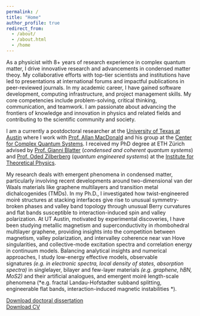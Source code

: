 ```yaml
---
permalink: /
title: "Home"
author_profile: true
redirect_from: 
  - /about/
  - /about.html
  - /home
---
```



As a physicist with 8+ years of research experience in complex quantum matter, I drive innovative research and advancements in condensed matter theoy. My collaborative efforts with top-tier scientists and institutions have led to presentations at international forums and impactful publications in peer-reviewed journals. In my academic career, I have gained software development, computing infrastructure, and project management skills. My core competencies include problem-solving, critical thinking, communication, and teamwork. I am passionate about advancing the frontiers of knowledge and innovation in physics and related fields and contributing to the scientific community and society.


I am a currently a postdoctoral researcher at the [University of Texas at Austin](https://www.utexas.edu/) where I work with [Prof. Allan MacDonald](https://web2.ph.utexas.edu/~macdgrp/) and his group at the [Center for Complex Quantum Systems](http://order.ph.utexas.edu/). I received my PhD degree at ETH Zürich advised by [Prof. Gianni Blatter](https://itp.phys.ethz.ch/research/condmat/vortex.html) (*condensed and coherent quantum systems*) and [Prof. Oded Zilberberg](https://quest.phys.ethz.ch/) (*quantum engineered systems*) at the [Institute for Theoretical Physics](https://itp.phys.ethz.ch/). 

My research deals with emergent phenomena in condensed matter, particularly involving recent developments around two-dimensional van der Waals materials like graphene multilayers and transition metal dichalcogenides (TMDs). In my Ph.D., I investigated how twist-engineered moiré structures at stacking interfaces give rise to unusual symmetry-broken phases and valley band topology through unusual Berry curvatures and flat bands susceptible to interaction-induced spin and valley polarization. At UT Austin, motivated by experimental discoveries, I have been studying metallic magnetism and superconductivity in rhombohedral multilayer graphene, providing insights into the competition between magnetism, valley polarization, and intervalley coherence near van Hove singularities, and collective-mode excitation spectra and correlation energy in continuum models. Balancing analytical insights and numerical approaches, I study low-energy effective models, observable signatures *(e.g. in electronic spectra, local density of states, absorption spectra)* in singlelayer, bilayer and few-layer materials *(e.g. graphene, hBN, MoS2)* and their artificial analogues, and emergent moiré length-scale phenomena (*e.g. fractal Landau-Hofstadter subband splitting, engineerable flat bands, interaction-induced magnetic instabilities *). 

[Download doctoral dissertation](https://doi.org/10.3929/ethz-b-000475934)\
[Download CV](files/CV_Web_WolfTobias_Nov4_2024.pdf)

